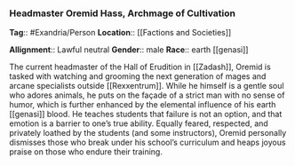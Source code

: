 ### Headmaster Oremid Hass, Archmage of Cultivation
**Tag**:: #Exandria/Person
**Location**:: [[Factions and Societies]]

**Allignment**:: Lawful neutral
**Gender**:: male
**Race**:: earth [[genasi]]

The current headmaster of the Hall of Erudition in [[Zadash]], Oremid is tasked with watching and grooming the next generation of mages and arcane specialists outside [[Rexxentrum]]. While he himself is a gentle soul who adores animals, he puts on the façade of a strict man with no sense of humor, which is further enhanced by the elemental influence of his earth [[genasi]] blood. He teaches students that failure is not an option, and that emotion is a barrier to one’s true ability. Equally feared, respected, and privately loathed by the students (and some instructors), Oremid personally dismisses those who break under his school’s curriculum and heaps joyous praise on those who endure their training.